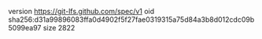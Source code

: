version https://git-lfs.github.com/spec/v1
oid sha256:d31a99896083ffa0d4902f5f27fae0319315a75d84a3b8d012cdc09b5099ea97
size 2822
